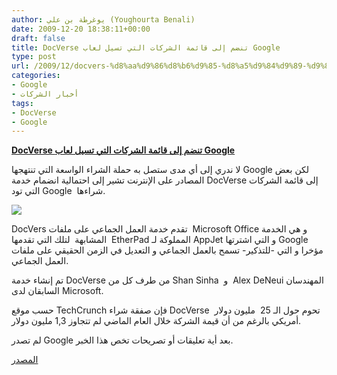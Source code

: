 ```yaml
---
author: يوغرطة بن علي (Youghourta Benali)
date: 2009-12-20 18:38:11+00:00
draft: false
title: DocVerse تنضم إلى قائمة الشركات التي تسيل لعاب Google
type: post
url: /2009/12/docvers-%d8%aa%d9%86%d8%b6%d9%85-%d8%a5%d9%84%d9%89-%d9%82%d8%a7%d8%a6%d9%85%d8%a9-%d8%a7%d9%84%d8%b4%d8%b1%d9%83%d8%a7%d8%aa-%d8%a7%d9%84%d8%aa%d9%8a-%d8%aa%d8%b3%d9%8a%d9%84-%d9%84%d8%b9%d8%a7%d8%a8/
categories:
- Google
- أخبار الشركات
tags:
- DocVerse
- Google
---
```


[**DocVerse تنضم إلى قائمة الشركات التي تسيل لعاب Google**](http://www.it-scoop.com/2009/12/docvers-%d8%aa%d9%86%d8%b6%d9%85-%d8%a5%d9%84%d9%89-%d9%82%d8%a7%d8%a6%d9%85%d8%a9-%d8%a7%d9%84%d8%b4%d8%b1%d9%83%d8%a7%d8%aa-%d8%a7%d9%84%d8%aa%d9%8a-%d8%aa%d8%b3%d9%8a%d9%84-%d9%84%d8%b9%d8%a7%d8%a8/)


لا ندري إلى أي مدى ستصل به حملة الشراء الواسعة التي تنتهجها Google لكن بعض المصادر على الإنترنت تشير إلى احتمالية انضمام خدمة DocVerse إلى قائمة الشركات التي تود Google  شراءها.

[![](http://www.docverse.com/images/DocVerse%20logo.png)
](http://www.it-scoop.com/2009/12/docvers-%d8%aa%d9%86%d8%b6%d9%85-%d8%a5%d9%84%d9%89-%d9%82%d8%a7%d8%a6%d9%85%d8%a9-%d8%a7%d9%84%d8%b4%d8%b1%d9%83%d8%a7%d8%aa-%d8%a7%d9%84%d8%aa%d9%8a-%d8%aa%d8%b3%d9%8a%d9%84-%d9%84%d8%b9%d8%a7%d8%a8/)

DocVers تقدم خدمة العمل الجماعي على ملفات  Microsoft Office و هي الخدمة المشابهة  لتلك التي تقدمها  EtherPad المملوكة لـ AppJet و التي اشترتها Google مؤخرا و التي -للتذكير- تسمح بالعمل الجماعي و التعديل في الزمن الحقيقي على ملفات العمل الجماعي.

تم إنشاء خدمة DocVerse من طرف كل من Shan Sinha  و  Alex DeNeui المهندسان السابقان لدى Microsoft.

حسب موقع TechCrunch فإن صفقة شراء DocVerse  تحوم حول الـ 25  مليون دولار أمريكي بالرغم من أن قيمة الشركة خلال العام الماضي لم تتجاوز 1,3 مليون دولار.

لم تصدر Google بعد أية تعليقات أو تصريحات تخص هذا الخبر.

[المصدر](http://www.techcrunch.com/2009/12/19/google-to-acquire-docverse-office-war-heats-up/)
